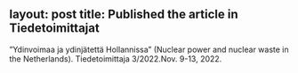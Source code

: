 layout: post
title: Published the article in Tiedetoimittajat
---
”Ydinvoimaa ja ydinjätettä Hollannissa” (Nuclear power and nuclear waste 
in the Netherlands). Tiedetoimittaja 3/2022.Nov. 9-13, 2022.
